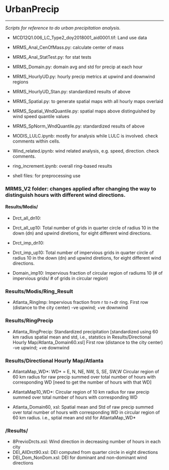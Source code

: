 # UrbanPrecip

-------

*Scripts for reference to do urban precipitation analysis.*

* MCD12Q1.006_LC_Type2_doy2018001_aid0001.tif: Land use data
* MRMS_Anal_CenOfMass.py: calculate center of mass
* MRMS_Anal_StatTest.py: for stat tests
* MRMS_Domain.py: domain avg and std for precip at each hour
* MRMS_HourlyUD.py: hourly precip metrics at upwind and downwind regions
* MRMS_HourlyUD_Stan.py: standardized results of above
* MRMS_Spatial.py: to generate spatial maps with all hourly maps overlaid
* MRMS_Spatial_WndQuantile.py: spatial maps above distinguished by wind speed quantile values
* MRMS_SpNorm_WndQuantile.py: standardized results of above

* MODIS_LULC.ipynb: mostly for analysis while LULC is involved. check comments within cells.
* Wind_related.ipynb: wind related analysis, e.g. speed, direction. check comments.
* ring_increment.ipynb: overall ring-based results

* shell files: for preprocessing use


### MRMS_V2 folder:  changes applied after changing the way to distinguish hours with different wind directions.

#### Results/Modis/
- Drct_all_dn10: 
- Drct_all_up10: 
Total number of grids in quarter circle of radius 10 in the down (dn) and upwind diretions, for eight different wind directions.

- Drct_imp_dn10:
- Drct_imp_up10:
Total number of impervious grids in quarter circle of radius 10 in the down (dn) and upwind diretions, for eight different wind directions.

- Domain_imp10:
Impervious fraction of circular region of radiums 10 (# of impervious grids/ # of grids in circular region) 

### Results/Modis/Ring_Result

- Atlanta_RingImp:
Impervious fraction from r to r+dr ring. First row (distance to the city center) -ve upwind; +ve downwind

### Results/RingPrecip
- Atlanta_RingPrecip: 
Standardized precipitation 
[standardized using 60 km radius spatial mean and std, i.e., statstics in Results/Directional Hourly Map/Atlanta_Domain60.xsl]
First row (distance to the city center) -ve upwind; +ve downwind

### Results/Directional Hourly Map/Atlanta

- AtlantaMap_WD*: WD* = E, N, NE, NW, S, SE, SW,W 
Circular region of 60 km radius for raw precip 
summed over total number of hours with corresponding WD [need to get the number of hours with that WD]

- AtlantaMap10_WD*: 
Circular region of 10 km radius for raw precip 
summed over total number of hours with corresponding WD 

- Atlanta_Domain60, xsl: 
Spatial mean and Std of raw precip 
summed over total number of hours with corresponding WD in circular region of 60 km radius. i.e., sptial mean and std for AtlantaMap_WD*

### /Results/
- 8PrevioDrcts.xsl: Wind direction in decreasing number of hours in each city
- DEI_AllDrct90.xsl: DEI computed from quarter circle in eight directions
- DEI_Dom_NonDom.xsl: DEI for dominant and non-dominant wind directions
